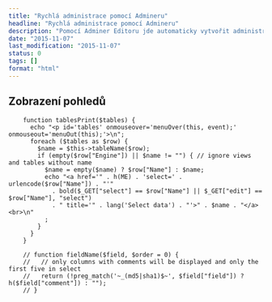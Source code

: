 ```yaml
---
title: "Rychlá administrace pomocí Admineru"
headline: "Rychlá administrace pomocí Admineru"
description: "Pomocí Adminer Editoru jde automaticky vytvořit administraci k SQL tabulkám."
date: "2015-11-07"
last_modification: "2015-11-07"
status: 0
tags: []
format: "html"
---
```


<h2 id="views">Zobrazení pohledů</h2>

<pre><code>    function tablesPrint($tables) {
      echo "&lt;p id='tables' onmouseover='menuOver(this, event);' onmouseout='menuOut(this);'>\n";
      foreach ($tables as $row) {
        $name = $this->tableName($row);
        if (empty($row["Engine"]) || $name != "") { // ignore views and tables without name
          $name = empty($name) ? $row["Name"] : $name;
          echo "&lt;a href='" . h(ME) . 'select=' . urlencode($row["Name"]) . "'"
            . bold($_GET["select"] == $row["Name"] || $_GET["edit"] == $row["Name"], "select")
            . " title='" . lang('Select data') . "'>" . $name . "&lt;/a>&lt;br>\n"
          ;
        }
      }
    }

    // function fieldName($field, $order = 0) {
    //   // only columns with comments will be displayed and only the first five in select
    //   return (!preg_match('~_(md5|sha1)$~', $field["field"]) ? h($field["comment"]) : "");
    // }</code></pre>